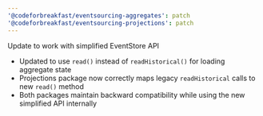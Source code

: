 ```yaml
---
'@codeforbreakfast/eventsourcing-aggregates': patch
'@codeforbreakfast/eventsourcing-projections': patch
---
```


Update to work with simplified EventStore API

- Updated to use `read()` instead of `readHistorical()` for loading aggregate state
- Projections package now correctly maps legacy `readHistorical` calls to new `read()` method
- Both packages maintain backward compatibility while using the new simplified API internally
